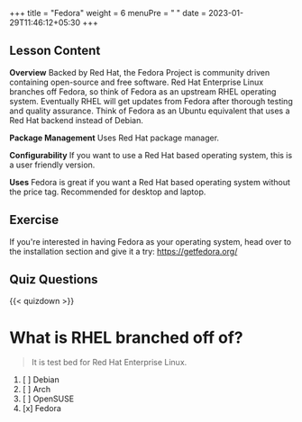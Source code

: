 +++
title = "Fedora"
weight = 6
menuPre = "<i class='fl-fedora'></i> "
date = 2023-01-29T11:46:12+05:30
+++

## Lesson Content

**Overview**
Backed by Red Hat, the Fedora Project is community driven containing open-source and free software. Red Hat Enterprise Linux branches off Fedora, so think of Fedora as an upstream RHEL operating system. Eventually RHEL will get updates from Fedora after thorough testing and quality assurance. Think of Fedora as an Ubuntu equivalent that uses a Red Hat backend instead of Debian.

**Package Management**
Uses Red Hat package manager.

**Configurability**
If you want to use a Red Hat based operating system, this is a user friendly version.

**Uses**
Fedora is great if you want a Red Hat based operating system without the price tag. Recommended for desktop and laptop.

## Exercise

If you're interested in having Fedora as your operating system, head over to the installation section and give it a try: <a href='https://getfedora.org/'>https://getfedora.org/</a>

## Quiz Questions

{{< quizdown >}}

# What is RHEL branched off of?

> It is test bed for Red Hat Enterprise Linux.

1. [ ] Debian
2. [ ] Arch
3. [ ] OpenSUSE
4. [x] Fedora
